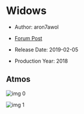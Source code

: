 # Widows

* Author: aron7awol

* [Forum Post](https://www.avsforum.com/threads/bass-eq-for-filtered-movies.2995212/post-57504168)

* Release Date: 2019-02-05
* Production Year: 2018

## Atmos

![img 0](https://i.imgur.com/uNyWZxH.jpg)

![img 1](https://i.imgur.com/jXS6UE4.png)

